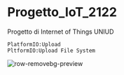 # Progetto_IoT_2122
 Progetto di Internet of Things UNIUD
 
    PlatformIO:Upload
    PltformIO:Upload File System
   
![row-removebg-preview](https://user-images.githubusercontent.com/62328337/170350134-a5b2fb83-4d33-4e1f-9928-6d5f5aea2e71.png)
